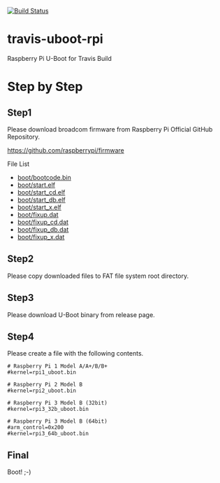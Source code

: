 [![Build Status](https://travis-ci.org/takumin/travis-uboot-rpi.svg?branch=master)](https://travis-ci.org/takumin/travis-uboot-rpi)

# travis-uboot-rpi
Raspberry Pi U-Boot for Travis Build

# Step by Step

## Step1
Please download broadcom firmware from Raspberry Pi Official GitHub Repository.

https://github.com/raspberrypi/firmware

File List

- [boot/bootcode.bin](https://github.com/raspberrypi/firmware/raw/master/boot/bootcode.bin "boot/bootcode.bin")
- [boot/start.elf](https://github.com/raspberrypi/firmware/raw/master/boot/start.elf "boot/start.elf")
- [boot/start_cd.elf](https://github.com/raspberrypi/firmware/raw/master/boot/start_cd.elf "boot/start_cd.elf")
- [boot/start_db.elf](https://github.com/raspberrypi/firmware/raw/master/boot/start_db.elf "boot/start_db.elf")
- [boot/start_x.elf](https://github.com/raspberrypi/firmware/raw/master/boot/start_x.elf "boot/start_x.elf")
- [boot/fixup.dat](https://github.com/raspberrypi/firmware/raw/master/boot/fixup.dat "boot/fixup.dat")
- [boot/fixup_cd.dat](https://github.com/raspberrypi/firmware/raw/master/boot/fixup_cd.dat "boot/fixup_cd.dat")
- [boot/fixup_db.dat](https://github.com/raspberrypi/firmware/raw/master/boot/fixup_db.dat "boot/fixup_db.dat")
- [boot/fixup_x.dat](https://github.com/raspberrypi/firmware/raw/master/boot/fixup_x.dat "boot/fixup_x.dat")

## Step2
Please copy downloaded files to FAT file system root directory.

## Step3
Please download U-Boot binary from release page.

## Step4
Please create a file with the following contents.

```
# Raspberry Pi 1 Model A/A+/B/B+
#kernel=rpi1_uboot.bin

# Raspberry Pi 2 Model B
#kernel=rpi2_uboot.bin

# Raspberry Pi 3 Model B (32bit)
#kernel=rpi3_32b_uboot.bin

# Raspberry Pi 3 Model B (64bit)
#arm_control=0x200
#kernel=rpi3_64b_uboot.bin
```

## Final
Boot! ;-)
